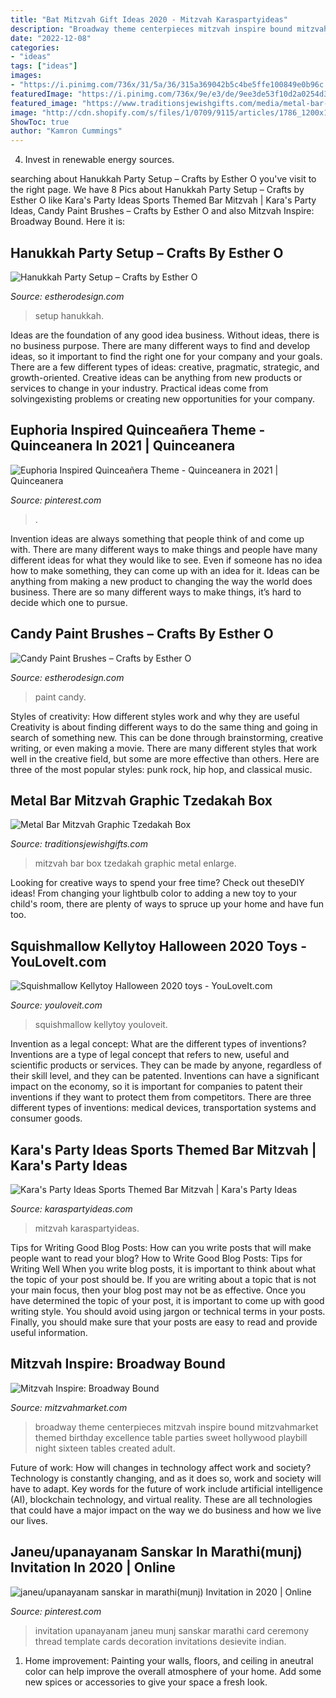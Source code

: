```yaml
---
title: "Bat Mitzvah Gift Ideas 2020 - Mitzvah Karaspartyideas"
description: "Broadway theme centerpieces mitzvah inspire bound mitzvahmarket themed birthday excellence table parties sweet hollywood playbill night sixteen tables created adult"
date: "2022-12-08"
categories:
- "ideas"
tags: ["ideas"]
images:
- "https://i.pinimg.com/736x/31/5a/36/315a369042b5c4be5ffe100849e0b96c.jpg"
featuredImage: "https://i.pinimg.com/736x/9e/e3/de/9ee3de53f10d2a0254d364ffdd5a1e2b.jpg"
featured_image: "https://www.traditionsjewishgifts.com/media/metal-bar-mitzvah-graphic-tzedakah-box-TBWPTBAR.jpg"
image: "http://cdn.shopify.com/s/files/1/0709/9115/articles/1786_1200x1200.jpg?v=1582169658"
ShowToc: true
author: "Kamron Cummings"
---
```



4. Invest in renewable energy sources. 

	

		
searching about Hanukkah Party Setup – Crafts by Esther O you've visit to the right page. We have 8 Pics about Hanukkah Party Setup – Crafts by Esther O like Kara&#039;s Party Ideas Sports Themed Bar Mitzvah | Kara&#039;s Party Ideas, Candy Paint Brushes – Crafts by Esther O and also Mitzvah Inspire: Broadway Bound. Here it is:
		
    
## Hanukkah Party Setup – Crafts By Esther O

<img loading=lazy src="http://cdn.shopify.com/s/files/1/0709/9115/articles/hannuka_party_setup_1200x1200.jpg?v=1530657195" onerror="this.onerror=null;this.src='https://tse1.mm.bing.net/th?id=OIP.aSPDP7lm1SKiZ5yAS9Pn9AHaFv&amp;pid=15.1';" alt="Hanukkah Party Setup – Crafts by Esther O">

_Source: estherodesign.com_

>setup hanukkah. 

	

Ideas are the foundation of any good idea business. Without ideas, there is no business purpose. There are many different ways to find and develop ideas, so it important to find the right one for your company and your goals. There are a few different types of ideas: creative, pragmatic, strategic, and growth-oriented. Creative ideas can be anything from new products or services to change in your industry. Practical ideas come from solvingexisting problems or creating new opportunities for your company.

    
## Euphoria Inspired Quinceañera Theme - Quinceanera In 2021 | Quinceanera

<img loading=lazy src="https://i.pinimg.com/736x/9e/e3/de/9ee3de53f10d2a0254d364ffdd5a1e2b.jpg" onerror="this.onerror=null;this.src='https://tse3.mm.bing.net/th?id=OIP.pBpX8Ft-nBksStq3erIuPQHaE8&amp;pid=15.1';" alt="Euphoria Inspired Quinceañera Theme - Quinceanera in 2021 | Quinceanera">

_Source: pinterest.com_

>. 

	

Invention ideas are always something that people think of and come up with. There are many different ways to make things and people have many different ideas for what they would like to see. Even if someone has no idea how to make something, they can come up with an idea for it. Ideas can be anything from making a new product to changing the way the world does business. There are so many different ways to make things, it’s hard to decide which one to pursue.

    
## Candy Paint Brushes – Crafts By Esther O

<img loading=lazy src="http://cdn.shopify.com/s/files/1/0709/9115/articles/1786_1200x1200.jpg?v=1582169658" onerror="this.onerror=null;this.src='https://tse1.mm.bing.net/th?id=OIP.O2AN1BBpicgx_z8_TNaxtwHaLG&amp;pid=15.1';" alt="Candy Paint Brushes – Crafts by Esther O">

_Source: estherodesign.com_

>paint candy. 

	

Styles of creativity: How different styles work and why they are useful
Creativity is about finding different ways to do the same thing and going in search of something new. This can be done through brainstorming, creative writing, or even making a movie. There are many different styles that work well in the creative field, but some are more effective than others. Here are three of the most popular styles: punk rock, hip hop, and classical music.

    
## Metal Bar Mitzvah Graphic Tzedakah Box

<img loading=lazy src="https://www.traditionsjewishgifts.com/media/metal-bar-mitzvah-graphic-tzedakah-box-TBWPTBAR.jpg" onerror="this.onerror=null;this.src='https://tse1.mm.bing.net/th?id=OIP.tg33rAd4iIuOwqPwAcBccgHaHa&amp;pid=15.1';" alt="Metal Bar Mitzvah Graphic Tzedakah Box">

_Source: traditionsjewishgifts.com_

>mitzvah bar box tzedakah graphic metal enlarge. 

	

Looking for creative ways to spend your free time? Check out theseDIY ideas! From changing your lightbulb color to adding a new toy to your child's room, there are plenty of ways to spruce up your home and have fun too.

    
## Squishmallow Kellytoy Halloween 2020 Toys - YouLoveIt.com

<img loading=lazy src="https://www.youloveit.com/uploads/posts/2020-09/medium/1599140560_youloveit_com_halloween_2020_squishmallow_toys07.jpg" onerror="this.onerror=null;this.src='https://tse3.mm.bing.net/th?id=OIP.776kynduB9MuMfgipbwgQQHaI4&amp;pid=15.1';" alt="Squishmallow Kellytoy Halloween 2020 toys - YouLoveIt.com">

_Source: youloveit.com_

>squishmallow kellytoy youloveit. 

	

Invention as a legal concept: What are the different types of inventions?
Inventions are a type of legal concept that refers to new, useful and scientific products or services. They can be made by anyone, regardless of their skill level, and they can be patented. Inventions can have a significant impact on the economy, so it is important for companies to patent their inventions if they want to protect them from competitors. There are three different types of inventions: medical devices, transportation systems and consumer goods.

    
## Kara&#039;s Party Ideas Sports Themed Bar Mitzvah | Kara&#039;s Party Ideas

<img loading=lazy src="https://karaspartyideas.com/wp-content/uploads/2020/01/Sports-Themed-Bar-Mitzvah-via-Karas-Party-Ideas-KarasPartyIdeas.com_.png" onerror="this.onerror=null;this.src='https://tse1.mm.bing.net/th?id=OIP.ujnfWmlMBBmqJ-0mxvvCEgHaLH&amp;pid=15.1';" alt="Kara&#039;s Party Ideas Sports Themed Bar Mitzvah | Kara&#039;s Party Ideas">

_Source: karaspartyideas.com_

>mitzvah karaspartyideas. 

	

Tips for Writing Good Blog Posts: How can you write posts that will make people want to read your blog?
How to Write Good Blog Posts: Tips for Writing Well
When you write blog posts, it is important to think about what the topic of your post should be.  If you are writing about a topic that is not your main focus, then your blog post may not be as effective.  Once you have determined the topic of your post, it is important to come up with good writing style.  You should avoid using jargon or technical terms in your posts.  Finally, you should make sure that your posts are easy to read and provide useful information.

    
## Mitzvah Inspire: Broadway Bound

<img loading=lazy src="https://www.mitzvahmarket.com/wp-content/uploads/2014/05/Party-Excellence-Broadway-theme-e1401289174515.jpg" onerror="this.onerror=null;this.src='https://tse3.mm.bing.net/th?id=OIP.OTIBzaZnM1IosYvVYyNXuwHaJ4&amp;pid=15.1';" alt="Mitzvah Inspire: Broadway Bound">

_Source: mitzvahmarket.com_

>broadway theme centerpieces mitzvah inspire bound mitzvahmarket themed birthday excellence table parties sweet hollywood playbill night sixteen tables created adult. 

	

Future of work: How will changes in technology affect work and society?
Technology is constantly changing, and as it does so, work and society will have to adapt. Key words for the future of work include artificial intelligence (AI), blockchain technology, and virtual reality. These are all technologies that could have a major impact on the way we do business and how we live our lives.

    
## Janeu/upanayanam Sanskar In Marathi(munj) Invitation In 2020 | Online

<img loading=lazy src="https://i.pinimg.com/736x/31/5a/36/315a369042b5c4be5ffe100849e0b96c.jpg" onerror="this.onerror=null;this.src='https://tse3.mm.bing.net/th?id=OIP.2J0_bS3y-rPXGpEIdq3VEAHaDW&amp;pid=15.1';" alt="janeu/upanayanam sanskar in marathi(munj) Invitation in 2020 | Online">

_Source: pinterest.com_

>invitation upanayanam janeu munj sanskar marathi card ceremony thread template cards decoration invitations desievite indian. 

	

1. Home improvement: Painting your walls, floors, and ceiling in aneutral color can help improve the overall atmosphere of your home. Add some new spices or accessories to give your space a fresh look. 

